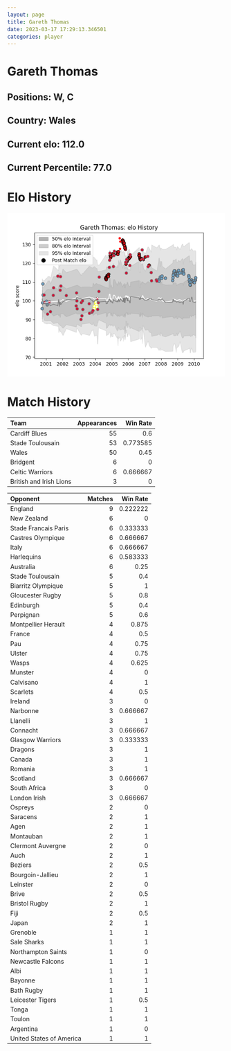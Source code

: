 ```yaml
---  
layout: page  
title: Gareth Thomas  
date: 2023-03-17 17:29:13.346501  
categories: player  
---
```

# Gareth Thomas

## Positions: W, C

## Country: Wales

## Current elo: 112.0

## Current Percentile: 77.0

# Elo History


![elo history](history_GarethThomas.png)
# Match History


| Team                    |   Appearances |   Win Rate |
|:------------------------|--------------:|-----------:|
| Cardiff Blues           |            55 |   0.6      |
| Stade Toulousain        |            53 |   0.773585 |
| Wales                   |            50 |   0.45     |
| Bridgent                |             6 |   0        |
| Celtic Warriors         |             6 |   0.666667 |
| British and Irish Lions |             3 |   0        |

| Opponent                 |   Matches |   Win Rate |
|:-------------------------|----------:|-----------:|
| England                  |         9 |   0.222222 |
| New Zealand              |         6 |   0        |
| Stade Francais Paris     |         6 |   0.333333 |
| Castres Olympique        |         6 |   0.666667 |
| Italy                    |         6 |   0.666667 |
| Harlequins               |         6 |   0.583333 |
| Australia                |         6 |   0.25     |
| Stade Toulousain         |         5 |   0.4      |
| Biarritz Olympique       |         5 |   1        |
| Gloucester Rugby         |         5 |   0.8      |
| Edinburgh                |         5 |   0.4      |
| Perpignan                |         5 |   0.6      |
| Montpellier Herault      |         4 |   0.875    |
| France                   |         4 |   0.5      |
| Pau                      |         4 |   0.75     |
| Ulster                   |         4 |   0.75     |
| Wasps                    |         4 |   0.625    |
| Munster                  |         4 |   0        |
| Calvisano                |         4 |   1        |
| Scarlets                 |         4 |   0.5      |
| Ireland                  |         3 |   0        |
| Narbonne                 |         3 |   0.666667 |
| Llanelli                 |         3 |   1        |
| Connacht                 |         3 |   0.666667 |
| Glasgow Warriors         |         3 |   0.333333 |
| Dragons                  |         3 |   1        |
| Canada                   |         3 |   1        |
| Romania                  |         3 |   1        |
| Scotland                 |         3 |   0.666667 |
| South Africa             |         3 |   0        |
| London Irish             |         3 |   0.666667 |
| Ospreys                  |         2 |   0        |
| Saracens                 |         2 |   1        |
| Agen                     |         2 |   1        |
| Montauban                |         2 |   1        |
| Clermont Auvergne        |         2 |   0        |
| Auch                     |         2 |   1        |
| Beziers                  |         2 |   0.5      |
| Bourgoin-Jallieu         |         2 |   1        |
| Leinster                 |         2 |   0        |
| Brive                    |         2 |   0.5      |
| Bristol Rugby            |         2 |   1        |
| Fiji                     |         2 |   0.5      |
| Japan                    |         2 |   1        |
| Grenoble                 |         1 |   1        |
| Sale Sharks              |         1 |   1        |
| Northampton Saints       |         1 |   0        |
| Newcastle Falcons        |         1 |   1        |
| Albi                     |         1 |   1        |
| Bayonne                  |         1 |   1        |
| Bath Rugby               |         1 |   1        |
| Leicester Tigers         |         1 |   0.5      |
| Tonga                    |         1 |   1        |
| Toulon                   |         1 |   1        |
| Argentina                |         1 |   0        |
| United States of America |         1 |   1        |